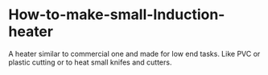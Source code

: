 # How-to-make-small-Induction-heater
A heater similar to commercial one and made for low end tasks. Like PVC or plastic cutting or to heat small knifes and cutters.
